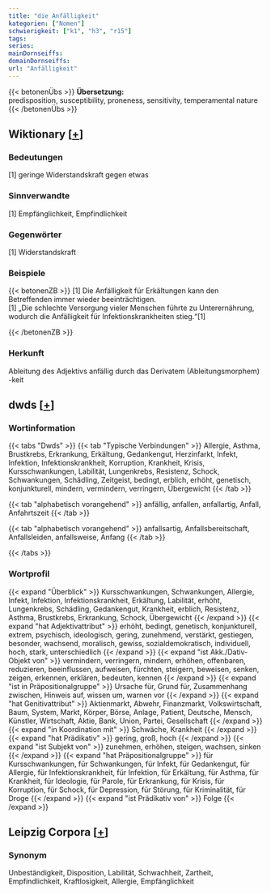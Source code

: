 ```yaml
---
title: "die Anfälligkeit"
kategorien: ["Nomen"]
schwierigkeit: ["k1", "h3", "r15"]
tags:
series:
mainDornseiffs:
domainDornseiffs:
url: "Anfälligkeit"
---
```


{{< betonenÜbs >}}
**Übersetzung:**  
predisposition, susceptibility, proneness, sensitivity, temperamental nature  
{{< /betonenÜbs >}}

## Wiktionary [[+](https://de.wiktionary.org/wiki/Anfälligkeit)]

### Bedeutungen
[1] geringe Widerstandskraft gegen etwas  

### Sinnverwandte
[1] Empfänglichkeit, Empfindlichkeit  

### Gegenwörter
[1] Widerstandskraft  

### Beispiele
{{< betonenZB >}}
[1] Die Anfälligkeit für Erkältungen kann den Betreffenden immer wieder beeinträchtigen.  
[1] „Die schlechte Versorgung vieler Menschen führte zu Unterernährung, wodurch die Anfälligkeit für Infektionskrankheiten stieg.“[1]  

{{< /betonenZB >}}
### Herkunft
Ableitung des Adjektivs anfällig durch das Derivatem (Ableitungsmorphem) -keit  



## dwds [[+](https://www.dwds.de/wb/Anfälligkeit)]

### Wortinformation
{{< tabs "Dwds" >}}
{{< tab "Typische Verbindungen" >}}
Allergie, Asthma, Brustkrebs, Erkrankung, Erkältung, Gedankengut, Herzinfarkt, Infekt, Infektion, Infektionskrankheit, Korruption, Krankheit, Krisis, Kursschwankungen, Labilität, Lungenkrebs, Resistenz, Schock, Schwankungen, Schädling, Zeitgeist, bedingt, erblich, erhöht, genetisch, konjunkturell, mindern, vermindern, verringern, Übergewicht
{{< /tab >}}

{{< tab "alphabetisch vorangehend" >}}
anfällig, anfallen, anfallartig, Anfall, Anfahrtszeit
{{< /tab >}}

{{< tab "alphabetisch vorangehend" >}}
anfallsartig, Anfallsbereitschaft, Anfallsleiden, anfallsweise, Anfang
{{< /tab >}}

{{< /tabs >}}

### Wortprofil
{{< expand "Überblick" >}} Kursschwankungen, Schwankungen, Allergie, Infekt, Infektion, Infektionskrankheit, Erkältung, Labilität, erhöht, Lungenkrebs, Schädling, Gedankengut, Krankheit, erblich, Resistenz, Asthma, Brustkrebs, Erkrankung, Schock, Übergewicht {{< /expand >}}
{{< expand "hat Adjektivattribut" >}} erhöht, bedingt, genetisch, konjunkturell, extrem, psychisch, ideologisch, gering, zunehmend, verstärkt, gestiegen, besonder, wachsend, moralisch, gewiss, sozialdemokratisch, individuell, hoch, stark, unterschiedlich {{< /expand >}}
{{< expand "ist Akk./Dativ-Objekt von" >}} vermindern, verringern, mindern, erhöhen, offenbaren, reduzieren, beeinflussen, aufweisen, fürchten, steigern, beweisen, senken, zeigen, erkennen, erklären, bedeuten, kennen {{< /expand >}}
{{< expand "ist in Präpositionalgruppe" >}} Ursache für, Grund für, Zusammenhang zwischen, Hinweis auf, wissen um, warnen vor {{< /expand >}}
{{< expand "hat Genitivattribut" >}} Aktienmarkt, Abwehr, Finanzmarkt, Volkswirtschaft, Baum, System, Markt, Körper, Börse, Anlage, Patient, Deutsche, Mensch, Künstler, Wirtschaft, Aktie, Bank, Union, Partei, Gesellschaft {{< /expand >}}
{{< expand "in Koordination mit" >}} Schwäche, Krankheit {{< /expand >}}
{{< expand "hat Prädikativ" >}} gering, groß, hoch {{< /expand >}}
{{< expand "ist Subjekt von" >}} zunehmen, erhöhen, steigen, wachsen, sinken {{< /expand >}}
{{< expand "hat Präpositionalgruppe" >}} für Kursschwankungen, für Schwankungen, für Infekt, für Gedankengut, für Allergie, für Infektionskrankheit, für Infektion, für Erkältung, für Asthma, für Krankheit, für Ideologie, für Parole, für Erkrankung, für Krisis, für Korruption, für Schock, für Depression, für Störung, für Kriminalität, für Droge {{< /expand >}}
{{< expand "ist Prädikativ von" >}} Folge {{< /expand >}}

## Leipzig Corpora [[+](https://corpora.uni-leipzig.de/en/res?word=Anfälligkeit&corpusId=deu_newscrawl-public_2018)]


### Synonym
Unbeständigkeit, Disposition, Labilität, Schwachheit, Zartheit, Empfindlichkeit, Kraftlosigkeit, Allergie, Empfänglichkeit


